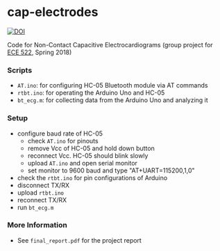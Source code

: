 # cap-electrodes
[![DOI](https://zenodo.org/badge/132076134.svg)](https://zenodo.org/badge/latestdoi/132076134)

Code for Non-Contact Capacitive Electrocardiograms (group project for [ECE 522](https://research.ece.ncsu.edu/bmil/bme-ece-522-medical-instrumentation/), Spring 2018)

### Scripts
- `AT.ino`:   for configuring HC-05 Bluetooth module via AT commands
- `rtbt.ino`: for operating the Arduino Uno and HC-05
- `bt_ecg.m`: for collecting data from the Arduino Uno and analyzing it

### Setup
- configure baud rate of HC-05
  - check `AT.ino` for pinouts
  - remove Vcc of HC-05 and hold down button
  - reconnect Vcc. HC-05 should blink slowly
  - upload `AT.ino` and open serial monitor
  - set monitor to 9600 baud and type "AT+UART=115200,1,0"
- check the `rtbt.ino` for pin configurations of Arduino
- disconnect TX/RX
- upload `rtbt.ino`
- reconnect TX/RX
- run `bt_ecg.m`

### More Information
- See `final_report.pdf` for the project report 
